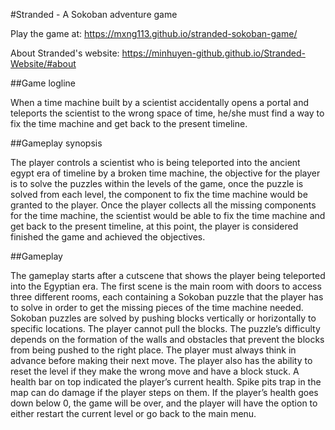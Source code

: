 #Stranded - A Sokoban adventure game

Play the game at: https://mxng113.github.io/stranded-sokoban-game/

About Stranded's website: https://minhuyen-github.github.io/Stranded-Website/#about

##Game logline

When a time machine built by a scientist accidentally opens a portal and teleports the scientist to the wrong space of time, he/she must find a way to fix the time machine and get back to the present timeline.

##Gameplay synopsis

The player controls a scientist who is being teleported into the ancient egypt era of timeline by a broken time machine, the objective for the player is to solve the puzzles within the levels of the game, once the puzzle is solved from each level, the component to fix the time machine would be granted to the player. Once the player collects all the missing components for the time machine, the scientist would be able to fix the time machine and get back to the present timeline, at this point, the player is considered finished the game and achieved the objectives.


##Gameplay

The gameplay starts after a cutscene that shows the player being teleported into the Egyptian era. The first scene is the main room with doors to access three different rooms, each containing a Sokoban puzzle that the player has to solve in order to get the missing pieces of the time machine needed.
Sokoban puzzles are solved by pushing blocks vertically or horizontally to specific locations. The player cannot pull the blocks. The puzzle’s difficulty depends on the formation of the walls and obstacles that prevent the blocks from being pushed to the right place. The player must always think in advance before making their next move.
The player also has the ability to reset the level if they make the wrong move and have a block stuck.
A health bar on top indicated the player’s current health. Spike pits trap in the map can do damage if the player steps on them. If the player’s health goes down below 0, the game will be over, and the player will have the option to either restart the current level or go back to the main menu.
